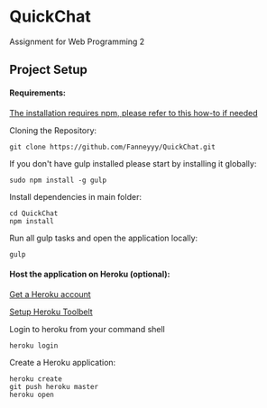 # QuickChat
Assignment for Web Programming 2

## Project Setup

#### Requirements:
[The installation requires npm, please refer to this how-to if needed](http://blog.npmjs.org/post/85484771375/how-to-install-npm)

Cloning the Repository:
``` 
git clone https://github.com/Fanneyyy/QuickChat.git
``` 

If you don't have gulp installed please start by installing it globally:
```
sudo npm install -g gulp
``` 

Install dependencies in main folder:
```
cd QuickChat
npm install
``` 

Run all gulp tasks and open the application locally:
```
gulp
```

#### Host the application on Heroku (optional):
[Get a Heroku account](https://www.heroku.com/home)

[Setup Heroku Toolbelt](https://devcenter.heroku.com/articles/getting-started-with-nodejs#set-up)

Login to heroku from your command shell
```
heroku login
```
Create a Heroku application:
```
heroku create
git push heroku master
heroku open
```
